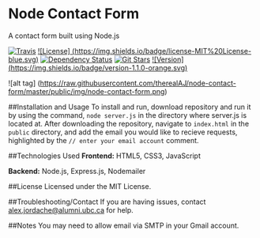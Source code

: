 # Node Contact Form
A contact form built using Node.js

[![Travis](https://img.shields.io/travis/therealAJ/node-contact-form/master.svg)](https://travis-ci.org/therealAJ/node-contact-form)
[![License] (https://img.shields.io/badge/license-MIT%20License-blue.svg)]()
[![Dependency Status](https://img.shields.io/david/therealAJ/node-contact-form.svg)](https://david-dm.org/therealAJ/node-contact-form)
[![Git Stars](https://img.shields.io/github/stars/therealAJ/node-contact-form.svg)](https://github.com/therealAJ/node-contact-form)
[![Version] (https://img.shields.io/badge/version-1.1.0-orange.svg)]()


![alt tag] (https://raw.githubusercontent.com/therealAJ/node-contact-form/master/public/img/node-contact-form.png)

##Installation and Usage
To install and run, download repository and run it by using the command, ```node server.js``` in the directory where server.js is located at.
After downloading the repository, navigate to ```index.html``` in the ```public``` directory, and add the email you would like to recieve requests, highlighted by the ```// enter your email account``` comment. 

##Technologies Used
**Frontend:** HTML5, CSS3, JavaScript

**Backend:** Node.js, Express.js, Nodemailer 

##License
Licensed under the MIT License.

##Troubleshooting/Contact
If you are having issues, contact alex.jordache@alumni.ubc.ca for help.

##Notes
You may need to allow email via SMTP in your Gmail account. 

